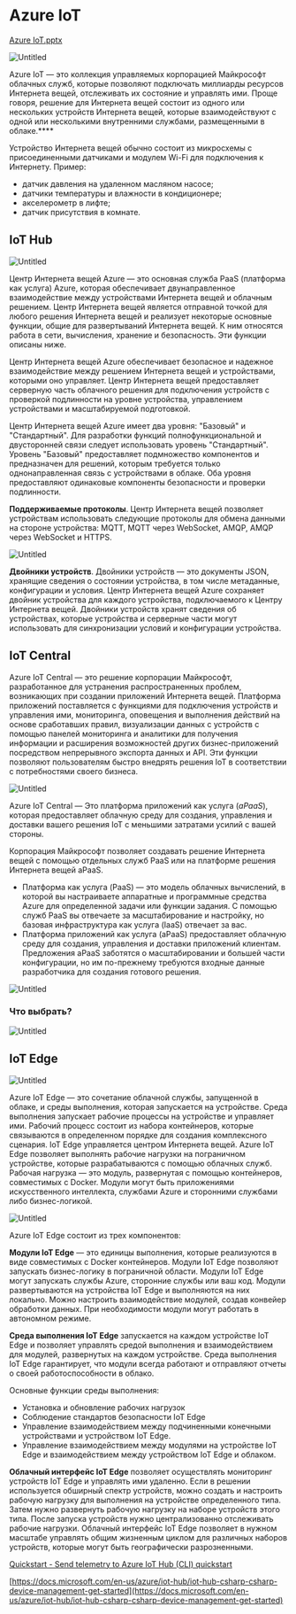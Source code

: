 # Azure IoT

[Azure IoT.pptx](Azure%20IoT%20b037f85567a649129a34d95aea75e9b3/Azure_IoT.pptx)

![Untitled](Azure%20IoT%20b037f85567a649129a34d95aea75e9b3/Untitled.png)

Azure IoT — это коллекция управляемых корпорацией Майкрософт облачных служб, которые позволяют подключать миллиарды ресурсов Интернета вещей, отслеживать их состояние и управлять ими. Проще говоря, решение для Интернета вещей состоит из одного или нескольких устройств Интернета вещей, которые взаимодействуют с одной или несколькими внутренними службами, размещенными в облаке.****

Устройство Интернета вещей обычно состоит из микросхемы с присоединенными датчиками и модулем Wi-Fi для подключения к Интернету. Пример:

- датчик давления на удаленном масляном насосе;
- датчики температуры и влажности в кондиционере;
- акселерометр в лифте;
- датчик присутствия в комнате.

## IoT Hub

![Untitled](Azure%20IoT%20b037f85567a649129a34d95aea75e9b3/Untitled%201.png)

Центр Интернета вещей Azure — это основная служба PaaS (платформа как услуга) Azure, которая обеспечивает двунаправленное взаимодействие между устройствами Интернета вещей и облачным решением. Центр Интернета вещей является отправной точкой для любого решения Интернета вещей и реализует некоторые основные функции, общие для развертываний Интернета вещей. К ним относятся работа в сети, вычисления, хранение и безопасность. Эти функции описаны ниже.

Центр Интернета вещей Azure обеспечивает безопасное и надежное взаимодействие между решением Интернета вещей и устройствами, которыми оно управляет. Центр Интернета вещей предоставляет серверную часть облачного решения для подключения устройств с проверкой подлинности на уровне устройства, управлением устройствами и масштабируемой подготовкой.

Центр Интернета вещей Azure имеет два уровня: "Базовый" и "Стандартный". Для разработки функций полнофункциональной и двусторонней связи следует использовать уровень "Стандартный". Уровень "Базовый" предоставляет подмножество компонентов и предназначен для решений, которым требуется только однонаправленная связь с устройствами в облаке. Оба уровня предоставляют одинаковые компоненты безопасности и проверки подлинности.

**Поддерживаемые протоколы**. Центр Интернета вещей позволяет устройствам использовать следующие протоколы для обмена данными на стороне устройства: MQTT, MQTT через WebSocket, AMQP, AMQP через WebSocket и HTTPS.

![Untitled](Azure%20IoT%20b037f85567a649129a34d95aea75e9b3/Untitled%202.png)

**Двойники устройств**. Двойники устройств — это документы JSON, хранящие сведения о состоянии устройства, в том числе метаданные, конфигурации и условия. Центр Интернета вещей Azure сохраняет двойник устройства для каждого устройства, подключаемого к Центру Интернета вещей. Двойники устройств хранят сведения об устройствах, которые устройства и серверные части могут использовать для синхронизации условий и конфигурации устройства.

## IoT Central

Azure IoT Central — это решение корпорации Майкрософт, разработанное для устранения распространенных проблем, возникающих при создании приложений Интернета вещей. Платформа приложений поставляется с функциями для подключения устройств и управления ими, мониторинга, оповещения и выполнения действий на основе сработавших правил, визуализации данных с устройств с помощью панелей мониторинга и аналитики для получения информации и расширения возможностей других бизнес-приложений посредством непрерывного экспорта данных и API. Эти функции позволяют пользователям быстро внедрять решения IoT в соответствии с потребностями своего бизнеса.

![Untitled](Azure%20IoT%20b037f85567a649129a34d95aea75e9b3/Untitled%203.png)

Azure IoT Central — Это платформа приложений как услуга (*aPaaS*), которая предоставляет облачную среду для создания, управления и доставки вашего решения IoT с меньшими затратами усилий с вашей стороны.

Корпорация Майкрософт позволяет создавать решение Интернета вещей с помощью отдельных служб PaaS или на платформе решения Интернета вещей aPaaS.

- Платформа как услуга (PaaS) — это модель облачных вычислений, в которой вы настраиваете аппаратные и программные средства Azure для определенной задачи или функции задания. С помощью служб PaaS вы отвечаете за масштабирование и настройку, но базовая инфраструктура как услуга (IaaS) отвечает за вас.
- Платформа приложений как услуга (aPaaS) предоставляет облачную среду для создания, управления и доставки приложений клиентам. Предложения aPaaS заботятся о масштабировании и большей части конфигурации, но им по-прежнему требуются входные данные разработчика для создания готового решения.

![Untitled](Azure%20IoT%20b037f85567a649129a34d95aea75e9b3/Untitled%204.png)

### Что выбрать?

![Untitled](Azure%20IoT%20b037f85567a649129a34d95aea75e9b3/Untitled%205.png)

## IoT Edge

![Untitled](Azure%20IoT%20b037f85567a649129a34d95aea75e9b3/Untitled%206.png)

Azure IoT Edge — это сочетание облачной службы, запущенной в облаке, и среды выполнения, которая запускается на устройстве. Среда выполнения запускает рабочие процессы на устройстве и управляет ими. Рабочий процесс состоит из набора контейнеров, которые связываются в определенном порядке для создания комплексного сценария. IoT Edge управляется центром Интернета вещей. Azure IoT Edge позволяет выполнять рабочие нагрузки на пограничном устройстве, которые разрабатываются с помощью облачных служб. Рабочая нагрузка — это модуль, развернутая с помощью контейнеров, совместимых с Docker. Модули могут быть приложениями искусственного интеллекта, службами Azure и сторонними службами либо бизнес-логикой.

![Untitled](Azure%20IoT%20b037f85567a649129a34d95aea75e9b3/Untitled%207.png)

Azure IoT Edge состоит из трех компонентов:

**Модули IoT Edge** — это единицы выполнения, которые реализуются в виде совместимых с Docker контейнеров. Модули IoT Edge позволяют запускать бизнес-логику в пограничной области. Модули IoT Edge могут запускать службы Azure, сторонние службы или ваш код. Модули развертываются на устройства IoT Edge и выполняются на них локально. Можно настроить взаимодействие модулей, создав конвейер обработки данных. При необходимости модули могут работать в автономном режиме.

**Среда выполнения IoT Edge** запускается на каждом устройстве IoT Edge и позволяет управлять средой выполнения и взаимодействием для модулей, развернутых на каждом устройстве. Среда выполнения IoT Edge гарантирует, что модули всегда работают и отправляют отчеты о своей работоспособности в облако.

Основные функции среды выполнения:

- Установка и обновление рабочих нагрузок
- Соблюдение стандартов безопасности IoT Edge
- Управление взаимодействием между подчиненными конечными устройствами и устройством IoT Edge.
- Управление взаимодействием между модулями на устройстве IoT Edge и взаимодействием между устройством IoT Edge и облаком.

**Облачный интерфейс IoT Edge** позволяет осуществлять мониторинг устройств IoT Edge и управлять ими удаленно. Если в решении используется обширный спектр устройств, можно создать и настроить рабочую нагрузку для выполнения на устройстве определенного типа. Затем нужно развернуть рабочую нагрузку на наборе устройств этого типа. После запуска устройств нужно централизованно отслеживать рабочие нагрузки. Облачный интерфейс IoT Edge позволяет в нужном масштабе управлять общим жизненным циклом для различных наборов устройств, которые могут быть географически разрозненными.

[Quickstart - Send telemetry to Azure IoT Hub (CLI) quickstart](https://docs.microsoft.com/en-us/azure/iot-hub/quickstart-send-telemetry-cli)

[https://docs.microsoft.com/en-us/azure/iot-hub/iot-hub-csharp-csharp-device-management-get-started](https://docs.microsoft.com/en-us/azure/iot-hub/iot-hub-csharp-csharp-device-management-get-started)